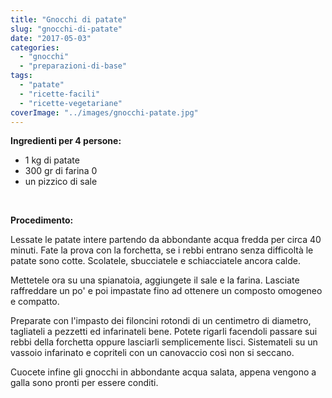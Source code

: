 ```yaml
---
title: "Gnocchi di patate"
slug: "gnocchi-di-patate"
date: "2017-05-03"
categories: 
  - "gnocchi"
  - "preparazioni-di-base"
tags: 
  - "patate"
  - "ricette-facili"
  - "ricette-vegetariane"
coverImage: "../images/gnocchi-patate.jpg"
---
```


**Ingredienti per 4 persone:**

- 1 kg di patate
- 300 gr di farina 0
- un pizzico di sale

 

**Procedimento:**

Lessate le patate intere partendo da abbondante acqua fredda per circa 40 minuti. Fate la prova con la forchetta, se i rebbi entrano senza difficoltà le patate sono cotte. Scolatele, sbucciatele e schiacciatele ancora calde.

Mettetele ora su una spianatoia, aggiungete il sale e la farina. Lasciate raffreddare un po' e poi impastate fino ad ottenere un composto omogeneo e compatto.

Preparate con l'impasto dei filoncini rotondi di un centimetro di diametro, tagliateli a pezzetti ed infarinateli bene. Potete rigarli facendoli passare sui rebbi della forchetta oppure lasciarli semplicemente lisci. Sistemateli su un vassoio infarinato e copriteli con un canovaccio così non si seccano.

Cuocete infine gli gnocchi in abbondante acqua salata, appena vengono a galla sono pronti per essere conditi.

